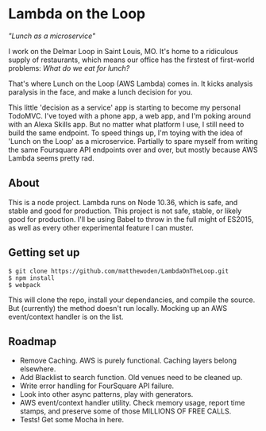 # Lambda on the Loop
_"Lunch as a microservice"_

I work on the Delmar Loop in Saint Louis, MO. It's home to a ridiculous supply of restaurants, which means our office has the firstest of first-world problems: _What do we eat for lunch?_

That's where Lunch on the Loop (AWS Lambda) comes in. It kicks analysis paralysis in the face, and make a lunch decision for you.

This little 'decision as a service' app is starting to become my personal TodoMVC. I've toyed with a phone app, a web app, and I'm poking around with an Alexa Skills app. But no matter what platform I use, I still need to build the same endpoint. To speed things up, I'm toying with the idea of 'Lunch on the Loop' as a microservice. Partially to spare myself from writing the same Foursquare API endpoints over and over, but mostly because AWS Lambda seems pretty rad.

## About
This is a node project. Lambda runs on Node 10.36, which is safe, and stable and good for production. This project is not safe, stable, or likely good for production. I'll be using Babel to throw in the full might of ES2015, as well as every other experimental feature I can muster.

## Getting set up
```
$ git clone https://github.com/matthewoden/LambdaOnTheLoop.git
$ npm install
$ webpack
```
This will clone the repo, install your dependancies, and compile the source. But (currently) the method doesn't run locally. Mocking up an AWS event/context handler is on the list.

## Roadmap
- Remove Caching. AWS is purely functional. Caching layers belong elsewhere.
- Add Blacklist to search function. Old venues need to be cleaned up.
- Write error handling for FourSquare API failure.
- Look into other async patterns, play with generators.
- AWS event/context handler utility. Check memory usage, report time stamps, and preserve some of those MILLIONS OF FREE CALLS.
- Tests! Get some Mocha in here.

